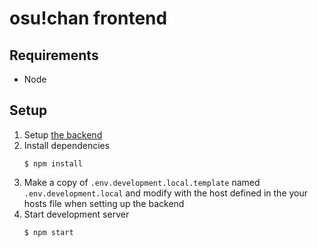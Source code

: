 # osu!chan frontend

## Requirements

- Node

## Setup

1. Setup [the backend](https://github.com/Syriiin/osuchan-backend)
2. Install dependencies
    ```shell
    $ npm install
    ```
3. Make a copy of `.env.development.local.template` named `.env.development.local` and modify with the host defined in the your hosts file when setting up the backend
4. Start development server
    ```shell
    $ npm start
    ```
